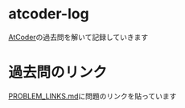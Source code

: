 # atcoder-log
[AtCoder](https://atcoder.jp/)の過去問を解いて記録していきます
# 過去問のリンク
[PROBLEM_LINKS.md](PROBLEM_LINKS.md)に問題のリンクを貼っています